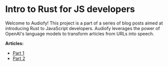 # Intro to Rust for JS developers

Welcome to Audiofy! This project is a part of a series of blog posts aimed at introducing Rust to JavaScript developers. Audiofy leverages the power of OpenAI's language models to transform articles from URLs into speech.


**Articles:** 

- [Part 1](https://www.sadry.dev/articles/intro-to-rust-for-js-devs-part-1)
- [Part 2](https://www.sadry.dev/articles/intro-to-rust-for-js-devs-part-2)
